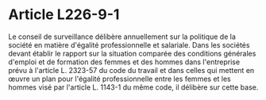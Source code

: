 # Article L226-9-1

Le conseil de surveillance délibère annuellement sur la politique de la société en matière d'égalité professionnelle et salariale. Dans les sociétés devant établir le rapport sur la situation comparée des conditions générales d'emploi et de formation des femmes et des hommes dans l'entreprise prévu à l'article L. 2323-57 du code du travail et dans celles qui mettent en œuvre un plan pour l'égalité professionnelle entre les femmes et les hommes visé par l'article L. 1143-1 du même code, il délibère sur cette base.
